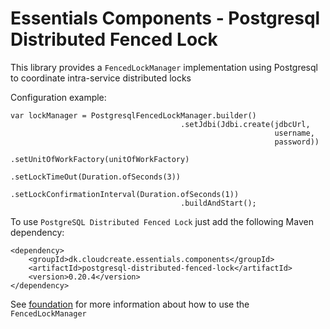 # Essentials Components - Postgresql Distributed Fenced Lock

This library provides a `FencedLockManager` implementation using Postgresql to coordinate intra-service distributed locks

Configuration example:

```
var lockManager = PostgresqlFencedLockManager.builder()
                                      .setJdbi(Jdbi.create(jdbcUrl,
                                                           username,
                                                           password))
                                      .setUnitOfWorkFactory(unitOfWorkFactory)
                                      .setLockTimeOut(Duration.ofSeconds(3))
                                      .setLockConfirmationInterval(Duration.ofSeconds(1))
                                      .buildAndStart(); 
```                                                

To use `PostgreSQL Distributed Fenced Lock` just add the following Maven dependency:

```
<dependency>
    <groupId>dk.cloudcreate.essentials.components</groupId>
    <artifactId>postgresql-distributed-fenced-lock</artifactId>
    <version>0.20.4</version>
</dependency>
```

See [foundation](../foundation/README.md) for more information about how to use the `FencedLockManager`  
